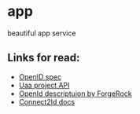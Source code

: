 # app

beautiful app service

## Links for read:
* [OpenID spec](http://openid.net/specs/openid-connect-core-1_0.html)
* [Uaa project API](https://github.com/cloudfoundry/uaa/blob/master/docs/UAA-APIs.rst#client-obtains-token-post-oauth-token)
* [OpenId descriptuion by ForgeRock](https://backstage.forgerock.com/#!/docs/openam/12.0.0/admin-guide/chap-openid-connect)
* [Connect2Id docs](http://connect2id.com/learn/openid-connect)